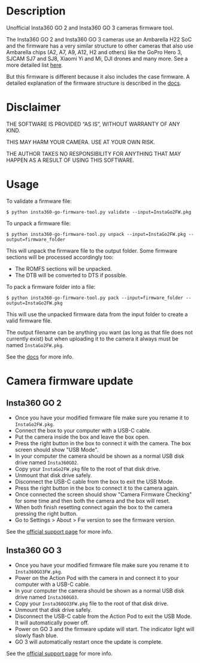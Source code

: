 Description
===========
Unofficial Insta360 GO 2 and Insta360 GO 3 cameras firmware tool.

The Insta360 GO 2 and Insta360 GO 3 cameras use an Ambarella H22 SoC and the firmware has a very similar structure to other cameras that also use
Ambarella chips (A2, A7, A9, A12, H2 and others) like the GoPro Hero 3, SJCAM SJ7 and SJ8, Xiaomi Yi and Mi, DJI drones and many more.
See a more detailed list [here](https://en.wikipedia.org/wiki/List_of_Ambarella_products).

But this firmware is different because it also includes the case firmware. A detailed explanation of the firmware structure is described in the [docs](docs/README.md).

Disclaimer
==========
THE SOFTWARE IS PROVIDED “AS IS”, WITHOUT WARRANTY OF ANY KIND.

THIS MAY HARM YOUR CAMERA. USE AT YOUR OWN RISK.

THE AUTHOR TAKES NO RESPONSIBILITY FOR ANYTHING THAT MAY HAPPEN AS A RESULT OF USING THIS SOFTWARE.

Usage
=====

To validate a firmware file:

```
$ python insta360-go-firmware-tool.py validate --input=InstaGo2FW.pkg
```

To unpack a firmware file:

```
$ python insta360-go-firmware-tool.py unpack --input=InstaGo2FW.pkg --output=firmware_folder
```

This will unpack the firmware file to the output folder. Some firmware sections will be processed accordingly too:

* The ROMFS sections will be unpacked.
* The DTB will be converted to DTS if possible.

To pack a firmware folder into a file:

```
$ python insta360-go-firmware-tool.py pack --input=firmware_folder --output=InstaGo2FW.pkg
```

This will use the unpacked firmware data from the input folder to create a valid firmware file.

The output filename can be anything you want (as long as that file does not currently exist) but when uploading it to the camera it always must be named `InstaGo2FW.pkg`.

See the [docs](docs/README.md) for more info.

Camera firmware update
======================

Insta360 GO 2
-------------

* Once you have your modified firmware file make sure you rename it to `InstaGo2FW.pkg`.
* Connect the box to your computer with a USB-C cable.
* Put the camera inside the box and leave the box open.
* Press the right button in the box to connect it with the camera. The box screen should show "USB Mode".
* In your computer the camera should be shown as a normal USB disk drive named `Insta360GO2`.
* Copy your `InstaGo2FW.pkg` file to the root of that disk drive.
* Unmount that disk drive safely. 
* Disconnect the USB-C cable from the box to exit the USB Mode.
* Press the right button in the box to connect it to the camera again.
* Once connected the screen should show "Camera Firmware Checking" for some time and then both the camera and the box will reset.
* When both finish resetting connect again the box to the camera pressing the right button.
* Go to Settings > About > Fw version to see the firmware version.

See the [official support page](https://onlinemanual.insta360.com/go2/en-us/camera/firmware) for more info.

Insta360 GO 3
-------------

* Once you have your modified firmware file make sure you rename it to `Insta360GO3FW.pkg`.
* Power on the Action Pod with the camera in and connect it to your computer with a USB-C cable.
* In your computer the camera should be shown as a normal USB disk drive named `Insta360GO3`.
* Copy your `Insta360GO3FW.pkg` file to the root of that disk drive.
* Unmount that disk drive safely. 
* Disconnect the USB-C cable from the Action Pod to exit the USB Mode. It will automatically power off.
* Power on GO 3 and the firmware update will start. The indicator light will slowly flash blue.
* GO 3 will automatically restart once the update is complete.

See the [official support page](https://onlinemanual.insta360.com/go3/en-us/camera/firmware) for more info.
